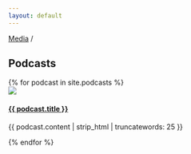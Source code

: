 ```yaml
---
layout: default
---
```


<div class="container media-podcast">
  <p class="breadcrumb flush-bottom hard"><a href="{{ site.url }}">Media</a> /</p>
  <h2 class="section-header landing-header flush-top">Podcasts</h2>
  <div data-card-deck class="card-deck">
    <div class="cards-2x">
      <div class="row">
      {% for podcast in site.podcasts %}
        <div class="card">
          <a href="{{ podcast.url }}">
            <img class="" src="{{ podcast.image | imgix: site.imgix }}">
          </a>
          <div class="card-block hard-bottom">
            <a href="{{ podcast.url }}">
              <h4 class="card-title card-title--overlap text-uppercase">{{ podcast.title }}</h4>
            </a>
            <p>{{ podcast.content | strip_html | truncatewords: 25 }}</p>
          </div>
        </div>
      {% endfor %}
      </div>
    </div>
  </div>
</div>
